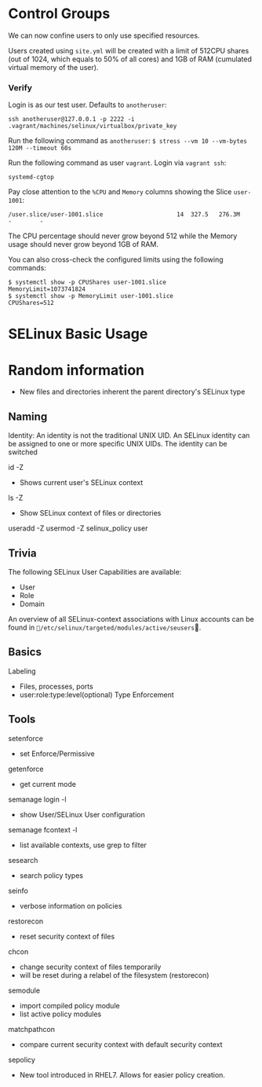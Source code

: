# Control Groups

We can now confine users to only use specified resources.

Users created using `site.yml` will be created with a limit of 512CPU shares (out of 1024, which equals to 50% of all cores) and 1GB of RAM (cumulated virtual memory of the user).

### Verify
Login is as our test user. Defaults to `anotheruser`:

`ssh anotheruser@127.0.0.1 -p 2222 -i .vagrant/machines/selinux/virtualbox/private_key`

Run the following command as `anotheruser`:
`$ stress --vm 10 --vm-bytes 120M --timeout 60s`

Run the following command as user `vagrant`. Login via `vagrant ssh`:

`systemd-cgtop`

Pay close attention to the `%CPU` and `Memory` columns showing the Slice `user-1001`:

`/user.slice/user-1001.slice                     14  327.5   276.3M        -        -`

The CPU percentage should never grow beyond 512 while the Memory usage should never grow beyond 1GB of RAM.

You can also cross-check the configured limits using the following commands:

```
$ systemctl show -p CPUShares user-1001.slice
MemoryLimit=1073741824
$ systemctl show -p MemoryLimit user-1001.slice
CPUShares=512
```

# SELinux Basic Usage

# Random information
* New files and directories inherent the parent directory's SELinux type

## Naming
Identity: An identity is not the traditional UNIX UID. An SELinux identity can be assigned to one or more specific UNIX UIDs. The identity can be switched

id -Z
- Shows current user's SELinux context

ls -Z
- Show SELinux context of files or directories

useradd -Z
usermod -Z selinux_policy user

## Trivia

The following SELinux User Capabilities are available:
- User
- Role
- Domain

An overview of all SELinux-context associations with Linux accounts can be found in `/etc/selinux/targeted/modules/active/seusers`.

## Basics
Labeling
- Files, processes, ports
- user:role:type:level(optional)
Type Enforcement

## Tools

setenforce
- set Enforce/Permissive

getenforce
- get current mode

semanage login -l
- show User/SELinux User configuration

semanage fcontext -l
- list available contexts, use grep to filter

sesearch
- search policy types

seinfo
- verbose information on policies

restorecon
- reset security context of files

chcon
- change security context of files temporarily
- will be reset during a relabel of the filesystem (restorecon)

semodule
- import compiled policy module
- list active policy modules

matchpathcon
- compare current security context with default security context

sepolicy
- New tool introduced in RHEL7. Allows for easier policy creation.
